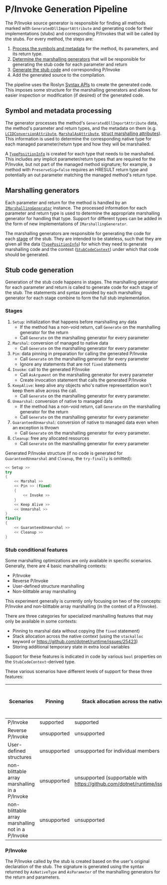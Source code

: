# P/Invoke Generation Pipeline

The P/Invoke source generator is responsible for finding all methods marked with `GeneratedDllImportAttribute` and generating code for their implementations (stubs) and corresponding P/Invokes that will be called by the stubs. For every method, the steps are:

1. [Process the symbols and metadata](#symbols-and-metadata-processing) for the method, its parameters, and its return type.
1. [Determine the marshalling generators](#marshalling-generators) that will be responsible for generating the stub code for each parameter and return
1. [Generate the stub code](#stub-code-generation) and corresponding P/Invoke
1. Add the generated source to the compilation.

The pipeline uses the Roslyn [Syntax APIs](https://docs.microsoft.com/dotnet/api/microsoft.codeanalysis.csharp.syntax) to create the generated code. This imposes some structure for the marshalling generators and allows for easier inspection or modification (if desired) of the generated code.

## Symbol and metadata processing

The generator processes the method's `GeneratedDllImportAttribute` data, the method's parameter and return types, and the metadata on them (e.g. [`LCIDConversionAttribute`](https://docs.microsoft.com/dotnet/api/system.runtime.interopservices.lcidconversionattribute), [`MarshalAsAttribute`](https://docs.microsoft.com/dotnet/api/system.runtime.interopservices.marshalasattribute), [struct marshalling attributes](StructMarshalling.md)). This information is used to determine the corresponding native type for each managed parameter/return type and how they will be marshalled.

A [`TypePositionInfo`](../DllImportGenerator/TypePositionInfo.cs) is created for each type that needs to be marshalled. This includes any implicit parameter/return types that are required for the P/Invoke, but not part of the managed method signature; for example, a method with `PreserveSig=false` requires an HRESULT return type and potentially an out parameter matching the managed method's return type.

## Marshalling generators

Each parameter and return for the method is handled by an [`IMarshallingGenerator`](../DllImportGenerator/Marshalling/MarshallingGenerator.cs) instance. The processed information for each parameter and return type is used to determine the appropriate marshalling generator for handling that type. Support for different types can be added in the form of new implementations of `IMarshallingGenerator`.

The marshalling generators are responsible for generating the code for each [stage](#stages) of the stub. They are intended to be stateless, such that they are given all the data ([`TypePositionInfo`](../DllImportGenerator/TypePositionInfo.cs)) for which they need to generate marshalling code and the context ([`StubCodeContext`](../DllImportGenerator/StubCodeContext.cs)) under which that code should be generated.

## Stub code generation

Generation of the stub code happens in stages. The marshalling generator for each parameter and return is called to generate code for each stage of the stub. The statements and syntax provided by each marshalling generator for each stage combine to form the full stub implementation.

### Stages

1. `Setup`: initialization that happens before marshalling any data
    - If the method has a non-void return, call `Generate` on the marshalling generator for the return
    - Call `Generate` on the marshalling generator for every parameter
1. `Marshal`: conversion of managed to native data
    - Call `Generate` on the marshalling generator for every parameter
1. `Pin`: data pinning in preparation for calling the generated P/Invoke
    - Call `Generate` on the marshalling generator for every parameter
    - Ignore any statements that are not `fixed` statements
1. `Invoke`: call to the generated P/Invoke
    - Call `AsArgument` on the marshalling generator for every parameter
    - Create invocation statement that calls the generated P/Invoke
1. `KeepAlive`: keep alive any objects who's native representation won't keep them alive across the call.
    - Call `Generate` on the marshalling generator for every parameter.
1. `Unmarshal`: conversion of native to managed data
    - If the method has a non-void return, call `Generate` on the marshalling generator for the return
    - Call `Generate` on the marshalling generator for every parameter
1. `GuaranteedUnmarshal`: conversion of native to managed data even when an exception is thrown
    - Call `Generate` on the marshalling generator for every parameter.
1. `Cleanup`: free any allocated resources
    - Call `Generate` on the marshalling generator for every parameter

Generated P/Invoke structure (if no code is generated for `GuaranteedUnmarshal` and `Cleanup`, the `try-finally` is omitted):
```C#
<< Setup >>
try
{
    << Marshal >>
    << Pin >> (fixed)
    {
        << Invoke >>
    }
    << Keep Alive >>
    << Unmarshal >>
}
finally
{
    << GuaranteedUnmarshal >>
    << Cleanup >>
}
```

### Stub conditional features

Some marshalling optimizations are only available in specific scenarios. Generally, there are 4 basic marshalling contexts:

- P/Invoke
- Reverse P/Invoke
- User-defined structure marshalling
- Non-blittable array marshalling

This experiment generally is currently only focusing on two of the concepts: P/Invoke and non-blittable array marshalling (in the context of a P/Invoke).

There are three categories for specialized marshalling features that may only be available in some contexts:

- Pinning to marshal data without copying (the `fixed` statement)
- Stack allocation across the native context (using the `stackalloc` keyword or https://github.com/dotnet/runtime/issues/25423)
- Storing additional temporary state in extra local variables

Support for these features is indicated in code by various `bool` properties on the `StubCodeContext`-derived type.

These various scenarios have different levels of support for these three features:


| Scenarios |Pinning | Stack allocation across the native context | Storing additional temporary state in locals |
|------|-----|-----|---------|
| P/Invoke | supported | supported | supported |
| Reverse P/Invoke | unsupported | unsupported | supported |
| User-defined structures | unsupported | unsupported for individual members | unsupported |
| non-blittable array marshalling in a P/Invoke | unsupported | unsupported (supportable with https://github.com/dotnet/runtime/issues/25423) | unuspported |
| non-blittable array marshalling not in a P/Invoke | unsupported | unsupported | unuspported |


### P/Invoke

The P/Invoke called by the stub is created based on the user's original declaration of the stub. The signature is generated using the syntax returned by `AsNativeType` and `AsParameter` of the marshalling generators for the return and parameters.